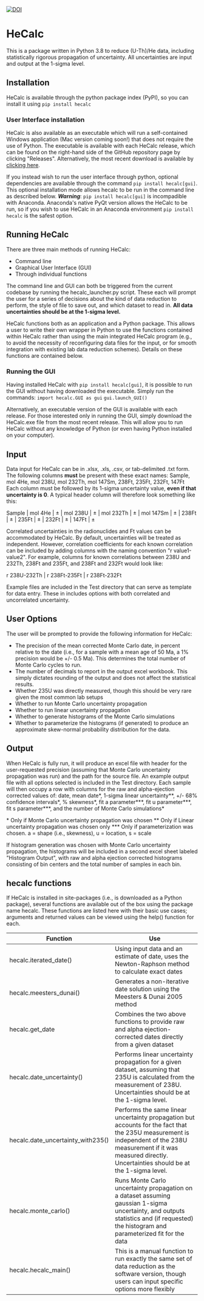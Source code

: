 
[![DOI](https://zenodo.org/badge/407311456.svg)](https://zenodo.org/badge/latestdoi/407311456)

# HeCalc

This is a package written in Python 3.8 to reduce (U-Th)/He data, including statistically rigorous propagation of uncertainty. All uncertainties are input and output at the 1-sigma level.

## Installation

HeCalc is available through the python package index (PyPI), so you can install it using ```pip install hecalc```

### User Interface installation

HeCalc is also available as an executable which will run a self-contained Windows application (Mac version coming soon!) that does not require the use of Python. The executable is available with each HeCalc release, which can be found on the right-hand side of the GitHub repository page by clicking "Releases". Alternatively, the most recent download is available by [clicking here](https://github.com/Peter-E-Martin/HeCalc/releases/download/v0.3.2-alpha/HeCalc.exe).

If you instead wish to run the user interface through python, optional dependencies are available through the command ```pip install hecalc[gui]```. This optional installation mode allows hecalc to be run in the command line as described below. ***Warning***: ```pip install hecalc[gui]``` is incompadible with Anaconda. Anaconda's native PyQt version allows the HeCalc to be run, so if you wish to use HeCalc in an Anaconda environment ```pip install hecalc``` is the safest option.

## Running HeCalc

There are three main methods of running HeCalc:

- Command line
- Graphical User Interface (GUI)
- Through individual functions

The command line and GUI can both be triggered from the current codebase by running the hecalc_launcher.py script. These each will prompt the user for a series of decisions about the kind of data reduction to perform, the style of file to save out, and which dataset to read in. **All data uncertainties should be at the 1-sigma level.**

HeCalc functions both as an application and a Python package. This allows a user to write their own wrapper in Python to use the functions contained within HeCalc rather than using the main integrated HeCalc program (e.g., to avoid the necessity of reconfiguring data files for the input, or for smooth integration with existing lab data reduction schemes). Details on these functions are contained below.

### Running the GUI

Having installed HeCalc with ```pip install hecalc[gui]```, it is possible to run the GUI without having downloaded the executable. Simply run the commands:
```import hecalc.GUI as gui```
```gui.launch_GUI()```

Alternatively, an executable version of the GUI is available with each release. For those interested only in running the GUI, simply download the HeCalc.exe file from the most recent release. This will allow you to run HeCalc without any knowledge of Python (or even having Python installed on your computer).

## Input

Data input for HeCalc can be in .xlsx, .xls, .csv, or tab-delimited .txt form. The following columns **must** be present with these exact names:
Sample, mol 4He, mol 238U, mol 232Th, mol 147Sm,  238Ft, 235Ft, 232Ft, 147Ft
Each column must be followed by its 1-sigma uncertainty value, **even if that uncertainty is 0**. A typical header column will therefore look something like this:

Sample | mol 4He | ± | mol 238U | ± | mol 232Th | ± | mol 147Sm | ± | 238Ft | ± | 235Ft | ± | 232Ft | ± | 147Ft | ±

Correlated uncertainties in the radionuclides and Ft values can be accommodated by HeCalc. By default, uncertainties will be treated as independent. However, correlation coefficients for each known correlation can be included by adding columns with the naming convention "r value1-value2". For example, columns for known correlations between 238U and 232Th, 238Ft and 235Ft, and 238Ft and 232Ft would look like:

r 238U-232Th | r 238Ft-235Ft | r 238Ft-232Ft

Example files are included in the Test directory that can serve as template for data entry. These in includes options with both correlated and uncorrelated uncertainty.

## User Options

The user will be prompted to provide the following information for HeCalc:

 - The precision of the mean corrected Monte Carlo date, in percent relative to the date (i.e., for a sample with a mean age of 50 Ma, a 1% precision would be +/- 0.5 Ma). This determines the total number of Monte Carlo cycles to run.
 - The number of decimals to report in the output excel workbook. This simply dictates rounding of the output and does not affect the statistical results.
 - Whether 235U was directly measured, though this should be very rare given the most common lab setups
 - Whether to run Monte Carlo uncertainty propagation
 - Whether to run linear uncertainty propagation
 - Whether to generate histograms of the Monte Carlo simulations
 - Whether to parameterize the histograms (if generated) to produce an approximate skew-normal probability distribution for the data.

## Output

When HeCalc is fully run, it will produce an excel file with header for the user-requested precision (assuming that Monte Carlo uncertainty propagation was run) and the path for the source file. An example output file with all options selected is included in the Test directory. Each sample will then occupy a row with columns for the raw and alpha-ejection corrected values of:
date, mean date*, 1-sigma linear uncertainty**, +/- 68% confidence intervals*, % skewness*, fit a parameter***, fit u parameter***, fit s parameter***, and the number of Monte Carlo simulations*

\* Only if Monte Carlo uncertainty propagation was chosen
\** Only if Linear uncertainty propagation was chosen only
\*** Only if parameterization was chosen. a = shape (i.e., skewness), u = location, s = scale

If histogram generation was chosen with Monte Carlo uncertainty propagation, the histograms will be included in a second excel sheet labeled "Histogram Output", with raw and alpha ejection corrected histograms consisting of bin centers and the total number of samples in each bin.

## hecalc functions

If HeCalc is installed in site-packages (i.e., is downloaded as a Python package), several functions are available out of the box using the package name hecalc. These functions are listed here with their basic use cases; arguments and returned values can be viewed using the help() function for each.

|Function|Use|
|--|--|
|hecalc.iterated_date()|Using input data and an estimate of date, uses the Newton-Raphson method to calculate exact dates|
|hecalc.meesters_dunai()|Generates a non-iterative date solution using the Meesters & Dunai 2005 method|
|hecalc.get_date|Combines the two above functions to provide raw and alpha ejection-corrected dates directly from a given dataset|
|hecalc.date_uncertainty()|Performs linear uncertainty propagation for a given dataset, assuming that 235U is calculated from the measurement of 238U. Uncertainties should be at the 1-sigma level.|
|hecalc.date_uncertainty_with235()|Performs the same linear uncertainty propagation but accounts for the fact that the 235U measurement is independent of the 238U measurement if it was measured directly. Uncertainties should be at the 1-sigma level.|
|hecalc.monte_carlo()|Runs Monte Carlo uncertainty propagation on a dataset assuming gaussian 1-sigma uncertainty, and outputs statistics and (if requested) the histogram and parameterized fit for the data|
|hecalc.hecalc_main()|This is a manual function to run exactly the same set of data reduction as the software version, though users can input specific options more flexibly|
